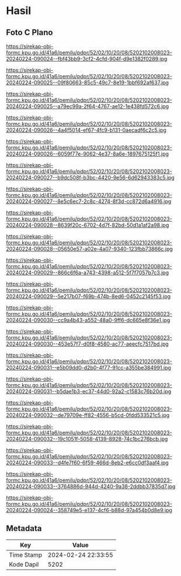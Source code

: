 # Hasil

## Foto C Plano

https://sirekap-obj-formc.kpu.go.id/41a6/pemilu/pdpr/52/02/10/20/08/5202102008023-20240224-090024--fbf43bb9-3cf2-4cfd-904f-d9e1382f0289.jpg

https://sirekap-obj-formc.kpu.go.id/41a6/pemilu/pdpr/52/02/10/20/08/5202102008023-20240224-090025--09f80663-85c5-49c7-8e19-1bbf692af637.jpg

https://sirekap-obj-formc.kpu.go.id/41a6/pemilu/pdpr/52/02/10/20/08/5202102008023-20240224-090025--a79ec99a-2f64-4767-ae12-1e438fd572c6.jpg

https://sirekap-obj-formc.kpu.go.id/41a6/pemilu/pdpr/52/02/10/20/08/5202102008023-20240224-090026--4a4f5014-ef67-4fc9-b131-0aecadf6c2c5.jpg

https://sirekap-obj-formc.kpu.go.id/41a6/pemilu/pdpr/52/02/10/20/08/5202102008023-20240224-090026--6059f77e-9062-4e37-8a6e-1897675125f1.jpg

https://sirekap-obj-formc.kpu.go.id/41a6/pemilu/pdpr/52/02/10/20/08/5202102008023-20240224-090027--b9dc508f-b3bc-4420-9e56-6d62943383c5.jpg

https://sirekap-obj-formc.kpu.go.id/41a6/pemilu/pdpr/52/02/10/20/08/5202102008023-20240224-090027--8e5c6ec7-2c8c-4274-8f3d-cc872d6a4916.jpg

https://sirekap-obj-formc.kpu.go.id/41a6/pemilu/pdpr/52/02/10/20/08/5202102008023-20240224-090028--8639f20c-6702-4d7f-82bd-50d1a1af2a98.jpg

https://sirekap-obj-formc.kpu.go.id/41a6/pemilu/pdpr/52/02/10/20/08/5202102008023-20240224-090028--05650e57-a02e-4a07-9340-123fbb73866c.jpg

https://sirekap-obj-formc.kpu.go.id/41a6/pemilu/pdpr/52/02/10/20/08/5202102008023-20240224-090029--866c6f6a-a743-4398-a512-5f7f7057b7c3.jpg

https://sirekap-obj-formc.kpu.go.id/41a6/pemilu/pdpr/52/02/10/20/08/5202102008023-20240224-090029--5e217b07-f69b-474b-8ed6-0452c2145f53.jpg

https://sirekap-obj-formc.kpu.go.id/41a6/pemilu/pdpr/52/02/10/20/08/5202102008023-20240224-090030--cc9a4b43-a552-48a0-9ff6-dc665e8f36e1.jpg

https://sirekap-obj-formc.kpu.go.id/41a6/pemilu/pdpr/52/02/10/20/08/5202102008023-20240224-090030--453e57f7-d0f8-4580-ac77-aeecfc7517bd.jpg

https://sirekap-obj-formc.kpu.go.id/41a6/pemilu/pdpr/52/02/10/20/08/5202102008023-20240224-090031--e5b09dd0-d2b0-4f77-91cc-a355be384991.jpg

https://sirekap-obj-formc.kpu.go.id/41a6/pemilu/pdpr/52/02/10/20/08/5202102008023-20240224-090031--b5dae1b3-ec37-44d0-92a2-c1583c76b20d.jpg

https://sirekap-obj-formc.kpu.go.id/41a6/pemilu/pdpr/52/02/10/20/08/5202102008023-20240224-090032--de79709e-ff82-4556-b5cd-0fdd533521c5.jpg

https://sirekap-obj-formc.kpu.go.id/41a6/pemilu/pdpr/52/02/10/20/08/5202102008023-20240224-090032--19c1051f-5058-4139-8928-74c1bc276bcb.jpg

https://sirekap-obj-formc.kpu.go.id/41a6/pemilu/pdpr/52/02/10/20/08/5202102008023-20240224-090033--d4fe7f60-6f59-466d-8eb2-e6cc0df3aaf4.jpg

https://sirekap-obj-formc.kpu.go.id/41a6/pemilu/pdpr/52/02/10/20/08/5202102008023-20240224-090033--3764886d-944d-4240-9a38-2ddbb37835d7.jpg

https://sirekap-obj-formc.kpu.go.id/41a6/pemilu/pdpr/52/02/10/20/08/5202102008023-20240224-090024--358749e5-e137-4cf6-b88d-97a454b0d8e9.jpg


## Metadata

| Key        | Value               |
| ---------- | ------------------- |
| Time Stamp | 2024-02-24 22:33:55 |
| Kode Dapil | 5202                |



